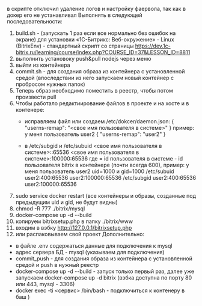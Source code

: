 в скрипте отключил удаление логов и настройку фаервола, так как в докер его не устанавливал
Выполнять в следующей последовательности:
1. build.sh  - (запускать 1 раз если все нормально без ошибок на экране) для установки  «1С-Битрикс: Веб-окружение» - Linux (BitrixEnv) - стандартный скрипт со страницы https://dev.1c-bitrix.ru/learning/course/index.php?COURSE_ID=37&LESSON_ID=8811
2. выполнить установоку push&pull nodejs через меню
3. выйти из контейнера
4. commit.sh - для создания образа из контейнера с установленной средой (впоследствии из него запускаем новый контейнер с пробросом нужных папок)
5. Теперь образ необходимо поместить в реестр, чтобы потом произвести pull
6. Чтобы работало редактиирование файлов в проекте и на хосте и в контенере:
   - исправляем файл или создаем /etc/dokcer/daemon.json:
      {
          "userns-remap": "<свое имя пользователя в системе>"
      }
      пример: у меня пользователь user2
      {
          "userns-remap": "user2"
      }
  
   - в /etc/subgid и /etc/subuid
      <свое имя пользователя в системе>:<ID>:65536 
      <свое имя пользователя в системе>:100000:65536
      где <ID> = id пользователя в системе - id пользователя bitrix в контейнере (почти всегда 600),
      пример: у меня пользователь user2 uid=1000 и gid=1000
        /etc/subuid
          user2:400:65536 
          user2:100000:65536
        /etc/subgid
          user2:400:65536 
          user2:100000:65536
7. sudo service docker restart
   (все контейнеры и образы, созданные под предыдущим uid и gid, не будут видны)
8. chmod -R 777 ./bitrix/mysql
9.  docker-compose up -d --build
10.  копируем bitrixsetup.php в папку ./bitrix/www
11. входим в вэбку http://127.0.0.1/bitrixsetup.php
12. или распаковываем свой проект
Дополнительно:
- в файле .env содержаться данные для подключения к mysql
- адрес сервера БД - mysql (указываем для подключения)
- commit_push - для создания образа из контейнера с установленной средой и push в нужный реестр
- docker-compose up -d --build  - запуск только первый раз, далее уже запускаем docker-compose up -d bitrix (вэбка доступна по порту 80 или 443, mysql - 3306)
- docker exec -ti <сервис> /bin/bash - подключиться к контенеру в баш )
